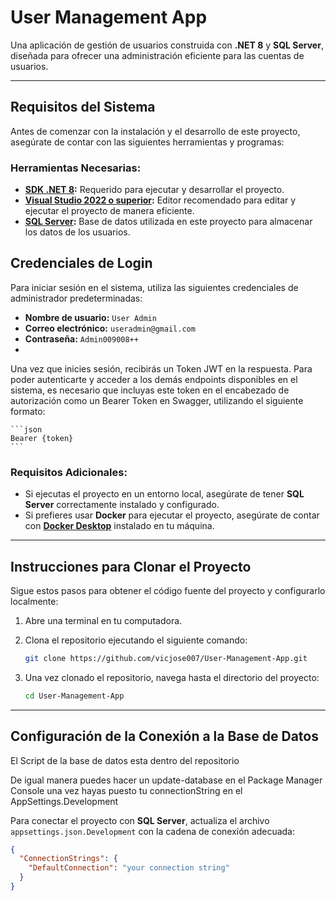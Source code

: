 # **User Management App**

Una aplicación de gestión de usuarios construida con **.NET 8** y **SQL Server**, diseñada para ofrecer una administración eficiente para las cuentas de usuarios.

---

## **Requisitos del Sistema**

Antes de comenzar con la instalación y el desarrollo de este proyecto, asegúrate de contar con las siguientes herramientas y programas:

### **Herramientas Necesarias:**
- **[SDK .NET 8](https://dotnet.microsoft.com/download/dotnet/8.0):** Requerido para ejecutar y desarrollar el proyecto.
- **[Visual Studio 2022 o superior](https://visualstudio.microsoft.com/vs/):** Editor recomendado para editar y ejecutar el proyecto de manera eficiente.
- **[SQL Server](https://www.microsoft.com/en-us/sql-server/sql-server-downloads):** Base de datos utilizada en este proyecto para almacenar los datos de los usuarios.

## **Credenciales de Login**

Para iniciar sesión en el sistema, utiliza las siguientes credenciales de administrador predeterminadas:

- **Nombre de usuario:** `User Admin`
- **Correo electrónico:** `useradmin@gmail.com`
- **Contraseña:** `Admin009008++`
- 
Una vez que inicies sesión, recibirás un Token JWT en la respuesta.
Para poder autenticarte y acceder a los demás endpoints disponibles en el sistema, es necesario que incluyas este token en el encabezado de autorización como un Bearer Token en Swagger, utilizando el siguiente formato:

    ```json
    Bearer {token}
    ```
    
### **Requisitos Adicionales:**
- Si ejecutas el proyecto en un entorno local, asegúrate de tener **SQL Server** correctamente instalado y configurado.
- Si prefieres usar **Docker** para ejecutar el proyecto, asegúrate de contar con **[Docker Desktop](https://www.docker.com/products/docker-desktop)** instalado en tu máquina.

---

## **Instrucciones para Clonar el Proyecto**

Sigue estos pasos para obtener el código fuente del proyecto y configurarlo localmente:

1. Abre una terminal en tu computadora.
2. Clona el repositorio ejecutando el siguiente comando:

    ```bash
    git clone https://github.com/vicjose007/User-Management-App.git
    ```

3. Una vez clonado el repositorio, navega hasta el directorio del proyecto:

    ```bash
    cd User-Management-App
    ```

---

## **Configuración de la Conexión a la Base de Datos**

El Script de la base de datos esta dentro del repositorio

De igual manera puedes hacer un update-database en el Package Manager Console una vez hayas puesto tu connectionString en el AppSettings.Development

Para conectar el proyecto con **SQL Server**, actualiza el archivo `appsettings.json.Development` con la cadena de conexión adecuada:

```json
{
  "ConnectionStrings": {
    "DefaultConnection": "your connection string"
  }
}
